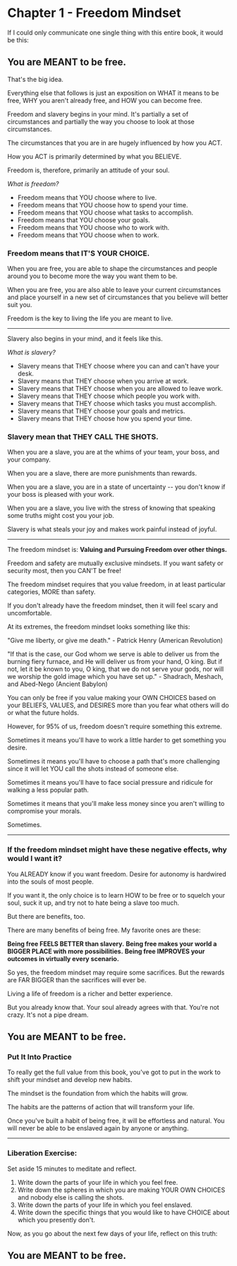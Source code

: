 # Chapter 1 - Freedom Mindset 

If I could only communicate one single thing with this entire book, it would be this: 

## You are MEANT to be free.

That's the big idea. 

Everything else that follows is just an exposition on WHAT it means to be free, WHY you aren't already free, and HOW you can become free.

Freedom and slavery begins in your mind. It's partially a set of circumstances and partially the way you choose to look at those circumstances. 

The circumstances that you are in are hugely influenced by how you ACT. 

How you ACT is primarily determined by what you BELIEVE. 

Freedom is, therefore, primarily an attitude of your soul. 

*What is freedom?*
- Freedom means that YOU choose where to live.
- Freedom means that YOU choose how to spend your time.
- Freedom means that YOU choose what tasks to accomplish.
- Freedom means that YOU choose your goals.
- Freedom means that YOU choose who to work with.
- Freedom means that YOU choose when to work.

### Freedom means that IT'S YOUR CHOICE.

When you are free, you are able to shape the circumstances and people around you to become more the way you want them to be. 

When you are free, you are also able to leave your current circumstances and place yourself in a new set of circumstances that you believe will better suit you.

Freedom is the key to living the life you are meant to live.

----

Slavery also begins in your mind, and it feels like this.

*What is slavery?*
- Slavery means that THEY choose where you can and can't have your desk.
- Slavery means that THEY choose when you arrive at work.
- Slavery means that THEY choose when you are allowed to leave work. 
- Slavery means that THEY choose which people you work with.
- Slavery means that THEY choose which tasks you must accomplish.
- Slavery means that THEY choose your goals and metrics.
- Slavery means that THEY choose how you spend your time.

### Slavery mean that THEY CALL THE SHOTS.

When you are a slave, you are at the whims of your team, your boss, and your company.

When you are a slave, there are more punishments than rewards.

When you are a slave, you are in a state of uncertainty -- you don't know if your boss is pleased with your work.

When you are a slave, you live with the stress of knowing that speaking some truths might cost you your job.

Slavery is what steals your joy and makes work painful instead of joyful.

----

The freedom mindset is: **Valuing and Pursuing Freedom over other things.**

Freedom and safety are mutually exclusive mindsets. If you want safety or security most, then you CAN'T be free!

The freedom mindset requires that you value freedom, in at least particular categories, MORE than safety.

If you don't already have the freedom mindset, then it will feel scary and uncomfortable. 

At its extremes, the freedom mindset looks something like this:

"Give me liberty, or give me death." - Patrick Henry (American Revolution)

"If that is the case, our God whom we serve is able to deliver us from the burning fiery furnace, and He will deliver us from your hand, O king. But if not, let it be known to you, O king, that we do not serve your gods, nor will we worship the gold image which you have set up." - Shadrach, Meshach, and Abed-Nego (Ancient Babylon)

You can only be free if you value making your OWN CHOICES based on your BELIEFS, VALUES, and DESIRES more than you fear what others will do or what the future holds.

However, for 95% of us, freedom doesn't require something this extreme. 

Sometimes it means you'll have to work a little harder to get something you desire.

Sometimes it means you'll have to choose a path that's more challenging since it will let YOU call the shots instead of someone else.

Sometimes it means you'll have to face social pressure and ridicule for walking a less popular path.

Sometimes it means that you'll make less money since you aren't willing to compromise your morals.

Sometimes.

----

### If the freedom mindset might have these negative effects, why would I want it?

You ALREADY know if you want freedom. Desire for autonomy is hardwired into the souls of most people.

If you want it, the only choice is to learn HOW to be free or to squelch your soul, suck it up, and try not to hate being a slave too much.

But there are benefits, too. 

There are many benefits of being free. My favorite ones are these:

**Being free FEELS BETTER than slavery.**
**Being free makes your world a BIGGER PLACE with more possibilities.**
**Being free IMPROVES your outcomes in virtually every scenario.**

So yes, the freedom mindset may require some sacrifices. But the rewards are FAR BIGGER than the sacrifices will ever be. 

Living a life of freedom is a richer and better experience.

But you already know that. Your soul already agrees with that. You're not crazy. It's not a pipe dream. 

## You are MEANT to be free.

### Put It Into Practice

To really get the full value from this book, you've got to put in the work to shift your mindset and develop new habits. 

The mindset is the foundation from which the habits will grow.

The habits are the patterns of action that will transform your life.

Once you've built a habit of being free, it will be effortless and natural. You will never be able to be enslaved again by anyone or anything.

----

### Liberation Exercise:

Set aside 15 minutes to meditate and reflect.
1. Write down the parts of your life in which you feel free. 
2. Write down the spheres in which you are making YOUR OWN CHOICES and nobody else is calling the shots.
3. Write down the parts of your life in which you feel enslaved.
4. Write down the specific things that you would like to have CHOICE about which you presently don't.

Now, as you go about the next few days of your life, reflect on this truth: 

## You are MEANT to be free.

